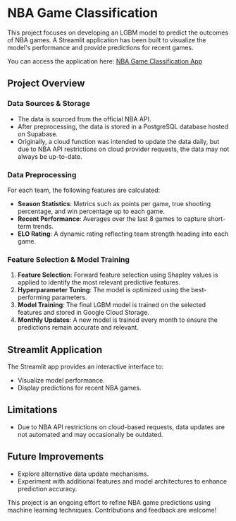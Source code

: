 # NBA Game Classification

This project focuses on developing an LGBM model to predict the outcomes of NBA games. A Streamlit application has been built to visualize the model's performance and provide predictions for recent games.

You can access the application here: [NBA Game Classification App](https://nba-game-classification-898760610238.europe-west3.run.app/)

## Project Overview

### Data Sources & Storage
- The data is sourced from the official NBA API.
- After preprocessing, the data is stored in a PostgreSQL database hosted on Supabase.
- Originally, a cloud function was intended to update the data daily, but due to NBA API restrictions on cloud provider requests, the data may not always be up-to-date.

### Data Preprocessing
For each team, the following features are calculated:
- **Season Statistics**: Metrics such as points per game, true shooting percentage, and win percentage up to each game.
- **Recent Performance**: Averages over the last 8 games to capture short-term trends.
- **ELO Rating**: A dynamic rating reflecting team strength heading into each game.

### Feature Selection & Model Training
1. **Feature Selection**: Forward feature selection using Shapley values is applied to identify the most relevant predictive features.
2. **Hyperparameter Tuning**: The model is optimized using the best-performing parameters.
3. **Model Training**: The final LGBM model is trained on the selected features and stored in Google Cloud Storage.
4. **Monthly Updates**: A new model is trained every month to ensure the predictions remain accurate and relevant.

## Streamlit Application
The Streamlit app provides an interactive interface to:
- Visualize model performance.
- Display predictions for recent NBA games.

## Limitations
- Due to NBA API restrictions on cloud-based requests, data updates are not automated and may occasionally be outdated.

## Future Improvements
- Explore alternative data update mechanisms.
- Experiment with additional features and model architectures to enhance prediction accuracy.

This project is an ongoing effort to refine NBA game predictions using machine learning techniques. Contributions and feedback are welcome!

